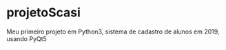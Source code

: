 # projetoScasi
 Meu primeiro projeto em Python3, sistema de cadastro de alunos em 2019, usando PyQt5
